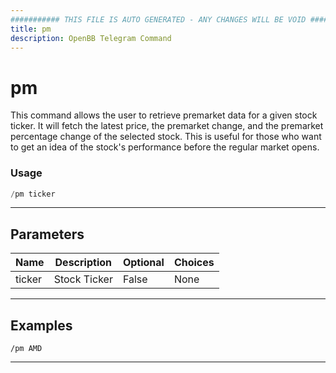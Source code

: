 ```yaml
---
########### THIS FILE IS AUTO GENERATED - ANY CHANGES WILL BE VOID ###########
title: pm
description: OpenBB Telegram Command
---
```


# pm

This command allows the user to retrieve premarket data for a given stock ticker. It will fetch the latest price, the premarket change, and the premarket percentage change of the selected stock. This is useful for those who want to get an idea of the stock's performance before the regular market opens.

### Usage

```python wordwrap
/pm ticker
```

---

## Parameters

| Name | Description | Optional | Choices |
| ---- | ----------- | -------- | ------- |
| ticker | Stock Ticker | False | None |


---

## Examples

```
/pm AMD
```

---
